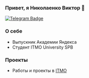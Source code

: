 ### Привет, я Николаенко Виктор 👾

<div id="badges">
  <a href="https://t.me/vnikolaenko">
    <img src="https://img.shields.io/badge/Telegram-blue?style=for-the-badge&logo=telegram&logoColor=white" alt="Telegram Badge"/>
  </a>
</div>

### О себе 
- Выпускник Академии Яндекса 
- Студент ITMO University SPB

### Проекты
- Работы и проекты в <a href="https://github.com/vnikolaenko-dev/ITMO">ITMO</a>

<!--
**vnikolaenko-dev/vnikolaenko-dev** is a ✨ _special_ ✨ repository because its `README.md` (this file) appears on your GitHub profile.

Here are some ideas to get you started:

- 🔭 I’m currently working on ...
- 🌱 I’m currently learning ...
- 👯 I’m looking to collaborate on ...
- 🤔 I’m looking for help with ...
- 💬 Ask me about ...
- 📫 How to reach me: ...
- 😄 Pronouns: ...
- ⚡ Fun fact: ...
-->
